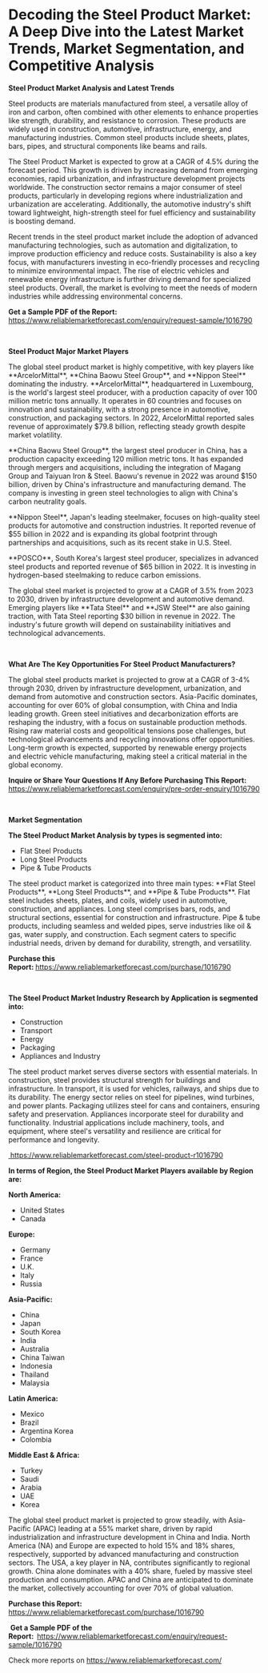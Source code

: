 <p><h1>Decoding the Steel Product Market: A Deep Dive into the Latest Market Trends, Market Segmentation, and Competitive Analysis</h1></p><p><strong>Steel Product Market Analysis and Latest Trends</strong></p>
<p><p>Steel products are materials manufactured from steel, a versatile alloy of iron and carbon, often combined with other elements to enhance properties like strength, durability, and resistance to corrosion. These products are widely used in construction, automotive, infrastructure, energy, and manufacturing industries. Common steel products include sheets, plates, bars, pipes, and structural components like beams and rails.</p><p>The Steel Product Market is expected to grow at a CAGR of 4.5% during the forecast period. This growth is driven by increasing demand from emerging economies, rapid urbanization, and infrastructure development projects worldwide. The construction sector remains a major consumer of steel products, particularly in developing regions where industrialization and urbanization are accelerating. Additionally, the automotive industry's shift toward lightweight, high-strength steel for fuel efficiency and sustainability is boosting demand.</p><p>Recent trends in the steel product market include the adoption of advanced manufacturing technologies, such as automation and digitalization, to improve production efficiency and reduce costs. Sustainability is also a key focus, with manufacturers investing in eco-friendly processes and recycling to minimize environmental impact. The rise of electric vehicles and renewable energy infrastructure is further driving demand for specialized steel products. Overall, the market is evolving to meet the needs of modern industries while addressing environmental concerns.</p></p>
<p><strong>Get a Sample PDF of the Report:&nbsp;</strong> <a href="https://www.reliablemarketforecast.com/enquiry/request-sample/1016790?utm_campaign=2185&utm_medium=2&utm_source=Github&utm_content=ia&utm_term=27012025&utm_id=steel-product">https://www.reliablemarketforecast.com/enquiry/request-sample/1016790</a></p>
<p>&nbsp;</p>
<p><strong>Steel Product Major Market Players</strong></p>
<p><p>The global steel product market is highly competitive, with key players like **ArcelorMittal**, **China Baowu Steel Group**, and **Nippon Steel** dominating the industry. **ArcelorMittal**, headquartered in Luxembourg, is the world's largest steel producer, with a production capacity of over 100 million metric tons annually. It operates in 60 countries and focuses on innovation and sustainability, with a strong presence in automotive, construction, and packaging sectors. In 2022, ArcelorMittal reported sales revenue of approximately $79.8 billion, reflecting steady growth despite market volatility.</p><p>**China Baowu Steel Group**, the largest steel producer in China, has a production capacity exceeding 120 million metric tons. It has expanded through mergers and acquisitions, including the integration of Magang Group and Taiyuan Iron & Steel. Baowu's revenue in 2022 was around $150 billion, driven by China's infrastructure and manufacturing demand. The company is investing in green steel technologies to align with China's carbon neutrality goals.</p><p>**Nippon Steel**, Japan's leading steelmaker, focuses on high-quality steel products for automotive and construction industries. It reported revenue of $55 billion in 2022 and is expanding its global footprint through partnerships and acquisitions, such as its recent stake in U.S. Steel.</p><p>**POSCO**, South Korea's largest steel producer, specializes in advanced steel products and reported revenue of $65 billion in 2022. It is investing in hydrogen-based steelmaking to reduce carbon emissions.</p><p>The global steel market is projected to grow at a CAGR of 3.5% from 2023 to 2030, driven by infrastructure development and automotive demand. Emerging players like **Tata Steel** and **JSW Steel** are also gaining traction, with Tata Steel reporting $30 billion in revenue in 2022. The industry's future growth will depend on sustainability initiatives and technological advancements.</p></p>
<p>&nbsp;</p>
<p><strong>What Are The Key Opportunities For Steel Product Manufacturers?</strong></p>
<p><p>The global steel products market is projected to grow at a CAGR of 3-4% through 2030, driven by infrastructure development, urbanization, and demand from automotive and construction sectors. Asia-Pacific dominates, accounting for over 60% of global consumption, with China and India leading growth. Green steel initiatives and decarbonization efforts are reshaping the industry, with a focus on sustainable production methods. Rising raw material costs and geopolitical tensions pose challenges, but technological advancements and recycling innovations offer opportunities. Long-term growth is expected, supported by renewable energy projects and electric vehicle manufacturing, making steel a critical material in the global economy.</p></p>
<p><strong>Inquire or Share Your Questions If Any Before Purchasing This Report:</strong> <a href="https://www.reliablemarketforecast.com/enquiry/pre-order-enquiry/1016790?utm_campaign=2185&utm_medium=2&utm_source=Github&utm_content=ia&utm_term=27012025&utm_id=steel-product">https://www.reliablemarketforecast.com/enquiry/pre-order-enquiry/1016790</a></p>
<p>&nbsp;</p>
<p><strong>Market Segmentation</strong></p>
<p><strong>The Steel Product Market Analysis by types is segmented into:</strong></p>
<p><ul><li>Flat Steel Products</li><li>Long Steel Products</li><li>Pipe & Tube Products</li></ul></p>
<p><p>The steel product market is categorized into three main types: **Flat Steel Products**, **Long Steel Products**, and **Pipe & Tube Products**. Flat steel includes sheets, plates, and coils, widely used in automotive, construction, and appliances. Long steel comprises bars, rods, and structural sections, essential for construction and infrastructure. Pipe & tube products, including seamless and welded pipes, serve industries like oil & gas, water supply, and construction. Each segment caters to specific industrial needs, driven by demand for durability, strength, and versatility.</p></p>
<p><strong>Purchase this Report:&nbsp;</strong><a href="https://www.reliablemarketforecast.com/purchase/1016790?utm_campaign=2185&utm_medium=2&utm_source=Github&utm_content=ia&utm_term=27012025&utm_id=steel-product">https://www.reliablemarketforecast.com/purchase/1016790</a></p>
<p>&nbsp;</p>
<p><strong>The Steel Product Market Industry Research by Application is segmented into:</strong></p>
<p><ul><li>Construction</li><li>Transport</li><li>Energy</li><li>Packaging</li><li>Appliances and Industry</li></ul></p>
<p><p>The steel product market serves diverse sectors with essential materials. In construction, steel provides structural strength for buildings and infrastructure. In transport, it is used for vehicles, railways, and ships due to its durability. The energy sector relies on steel for pipelines, wind turbines, and power plants. Packaging utilizes steel for cans and containers, ensuring safety and preservation. Appliances incorporate steel for durability and functionality. Industrial applications include machinery, tools, and equipment, where steel's versatility and resilience are critical for performance and longevity.</p></p>
<p><a href="https://www.reliablemarketforecast.com/steel-product-r1016790?utm_campaign=2185&utm_medium=2&utm_source=Github&utm_content=ia&utm_term=27012025&utm_id=steel-product">&nbsp;https://www.reliablemarketforecast.com/steel-product-r1016790</a></p>
<p><strong>In terms of Region, the Steel Product Market Players available by Region are:</strong></p>
<p>
    <p> <strong> North America: </strong>
        <ul>
            <li>United States</li>
            <li>Canada</li>
        </ul>
        </p> 
    <p> <strong> Europe: </strong>
        <ul>
            <li>Germany</li>
            <li>France</li>
            <li>U.K.</li>
            <li>Italy</li>
            <li>Russia</li>
        </ul>
        </p> 
    <p> <strong> Asia-Pacific: </strong>
        <ul>
            <li>China</li>
            <li>Japan</li>
            <li>South Korea</li>
            <li>India</li>
            <li>Australia</li>
            <li>China Taiwan</li>
            <li>Indonesia</li>
            <li>Thailand</li>
            <li>Malaysia</li>
        </ul>
        </p> 
    <p> <strong> Latin America: </strong>
        <ul>
            <li>Mexico</li>
            <li>Brazil</li>
            <li>Argentina Korea</li>
            <li>Colombia</li>
        </ul>
        </p> 
    <p> <strong> Middle East & Africa: </strong>
        <ul>
            <li>Turkey</li>
            <li>Saudi</li>
            <li>Arabia</li>
            <li>UAE</li>
            <li>Korea</li>
        </ul>
    </p>
    </p>
<p><p>The global steel product market is projected to grow steadily, with Asia-Pacific (APAC) leading at a 55% market share, driven by rapid industrialization and infrastructure development in China and India. North America (NA) and Europe are expected to hold 15% and 18% shares, respectively, supported by advanced manufacturing and construction sectors. The USA, a key player in NA, contributes significantly to regional growth. China alone dominates with a 40% share, fueled by massive steel production and consumption. APAC and China are anticipated to dominate the market, collectively accounting for over 70% of global valuation.</p></p>
<p><strong>Purchase this Report: </strong><a href="https://www.reliablemarketforecast.com/purchase/1016790?utm_campaign=2185&utm_medium=2&utm_source=Github&utm_content=ia&utm_term=27012025&utm_id=steel-product">https://www.reliablemarketforecast.com/purchase/1016790</a></p>
<p>&nbsp;<strong>Get a Sample PDF of the Report:&nbsp;&nbsp;</strong><a href="https://www.reliablemarketforecast.com/enquiry/request-sample/1016790?utm_campaign=2185&utm_medium=2&utm_source=Github&utm_content=ia&utm_term=27012025&utm_id=steel-product">https://www.reliablemarketforecast.com/enquiry/request-sample/1016790</a></p>
<p><strong></strong></p>
<p>Check more reports on <a href="https://www.reliablemarketforecast.com/?utm_campaign=2185&utm_medium=2&utm_source=Github&utm_content=ia&utm_term=27012025&utm_id=steel-product">https://www.reliablemarketforecast.com/</a></p>